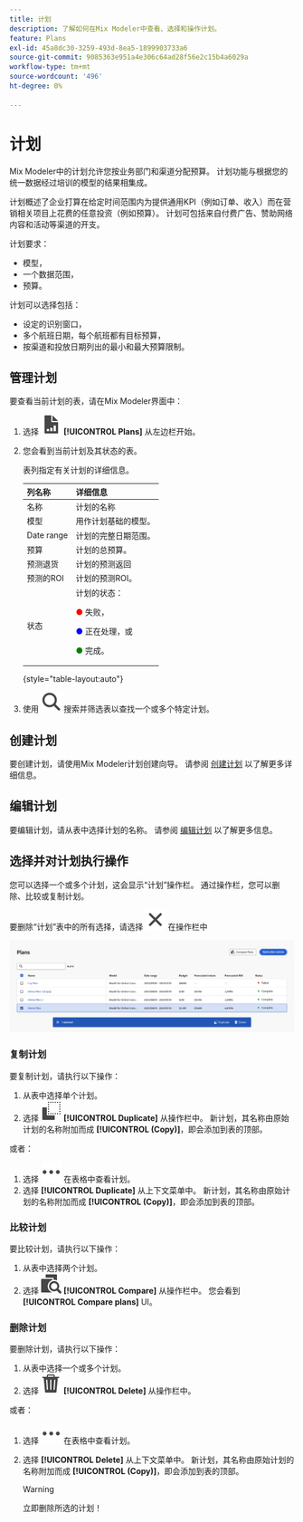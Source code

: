 ```yaml
---
title: 计划
description: 了解如何在Mix Modeler中查看、选择和操作计划。
feature: Plans
exl-id: 45a8dc30-3259-493d-8ea5-1899903733a6
source-git-commit: 9085363e951a4e306c64ad28f56e2c15b4a6029a
workflow-type: tm+mt
source-wordcount: '496'
ht-degree: 0%

---
```


# 计划

Mix Modeler中的计划允许您按业务部门和渠道分配预算。 计划功能与根据您的统一数据经过培训的模型的结果相集成。

计划概述了企业打算在给定时间范围内为提供通用KPI（例如订单、收入）而在营销相关项目上花费的任意投资（例如预算）。 计划可包括来自付费广告、赞助网络内容和活动等渠道的开支。

计划要求：

- 模型，
- 一个数据范围，
- 预算。

计划可以选择包括：

- 设定的识别窗口，
- 多个航班日期，每个航班都有目标预算，
- 按渠道和投放日期列出的最小和最大预算限制。


## 管理计划

要查看当前计划的表，请在Mix Modeler界面中：

1. 选择 ![](/help/assets//icons/FileChart.svg) **[!UICONTROL Plans]** 从左边栏开始。

1. 您会看到当前计划及其状态的表。

   表列指定有关计划的详细信息。

   | 列名称 | 详细信息 |
   |---|---|
   | 名称 | 计划的名称 |
   | 模型 | 用作计划基础的模型。 |
   | Date range | 计划的完整日期范围。 |
   | 预算 | 计划的总预算。 |
   | 预测退货 | 计划的预测返回 |
   | 预测的ROI | 计划的预测ROI。 |
   | 状态 | 计划的状态： <p><span style="color:red">●</span> 失败， <p><span style="color:blue">●</span> 正在处理，或 <p><span style="color:green">●</span> 完成。 |

   {style="table-layout:auto"}

1. 使用 ![Search](/help/assets//icons/Search.svg) 搜索并筛选表以查找一个或多个特定计划。

## 创建计划

要创建计划，请使用Mix Modeler计划创建向导。 请参阅 [创建计划](create.md) 以了解更多详细信息。


## 编辑计划

要编辑计划，请从表中选择计划的名称。 请参阅 [编辑计划](edit.md) 以了解更多信息。


## 选择并对计划执行操作

您可以选择一个或多个计划，这会显示“计划”操作栏。 通过操作栏，您可以删除、比较或复制计划。

要删除“计划”表中的所有选择，请选择 ![关闭](/help/assets//icons/Close.svg) 在操作栏中

![计划操作栏](/help/assets//plans-action-bar.png)

### 复制计划

要复制计划，请执行以下操作：

1. 从表中选择单个计划。
1. 选择 ![复制](/help/assets//icons/Copy.svg) **[!UICONTROL Duplicate]** 从操作栏中。 新计划，其名称由原始计划的名称附加而成 **[!UICONTROL (Copy)]**，即会添加到表的顶部。

或者：

1. 选择 ![更多](/help/assets//icons/More.svg) 在表格中查看计划。
1. 选择 **[!UICONTROL Duplicate]** 从上下文菜单中。 新计划，其名称由原始计划的名称附加而成 **[!UICONTROL (Copy)]**，即会添加到表的顶部。

### 比较计划

要比较计划，请执行以下操作：

1. 从表中选择两个计划。
1. 选择 ![比较](/help/assets//icons/Compare.svg) **[!UICONTROL Compare]** 从操作栏中。 您会看到 **[!UICONTROL Compare plans]** UI。


### 删除计划

要删除计划，请执行以下操作：

1. 从表中选择一个或多个计划。
1. 选择 ![删除](/help/assets//icons/Delete.svg) **[!UICONTROL Delete]** 从操作栏中。

或者：

1. 选择 ![更多](/help/assets//icons/More.svg) 在表格中查看计划。
1. 选择 **[!UICONTROL Delete]** 从上下文菜单中。 新计划，其名称由原始计划的名称附加而成 **[!UICONTROL (Copy)]**，即会添加到表的顶部。

   >[!WARNING]
   >
   >   立即删除所选的计划！
